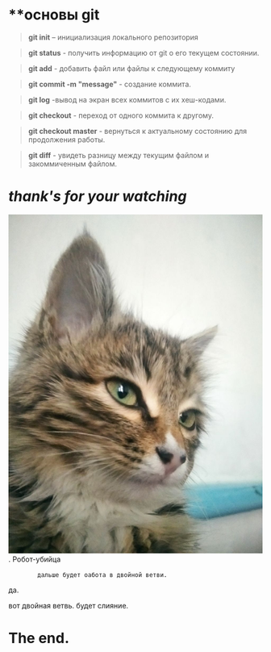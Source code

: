 # **основы git

> **git init** – инициализация локального репозитория

> **git status** - получить информацию от git о его текущем состоянии. 

> **git add** - добавить файл или файлы к следующему коммиту

> **git commit -m "message"** - создание коммита. 

> **git log** -вывод на экран всех коммитов с их хеш-кодами. 

> **git checkout** - переход от одного коммита к другому. 

> **git checkout master** - вернуться к актуальному состоянию для продолжения работы. 

>**git diff** - увидеть разницу между текущим файлом и закоммиченным файлом. 

#       *thank's for your watching*


![упс...](робот-убийца.jpg "Робот-убийца").
            Робот-убийца
            
            дальше будет оабота в двойной ветви.

да.

вот двойная ветвь. будет слияние.

# The end.